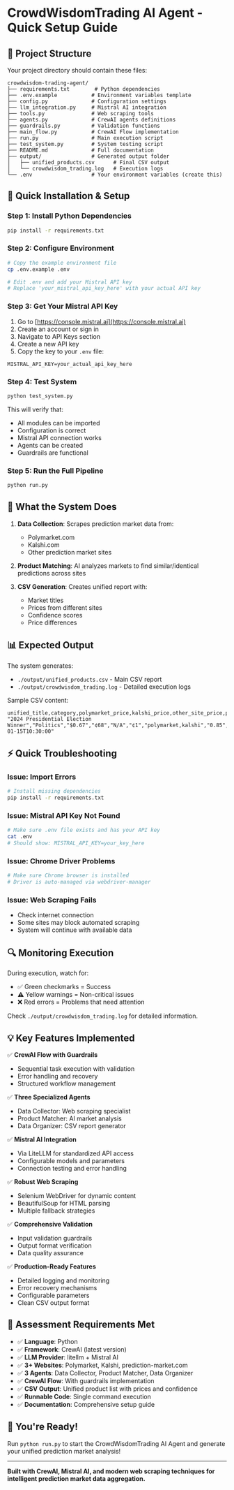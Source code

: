 # CrowdWisdomTrading AI Agent - Quick Setup Guide

## 📁 Project Structure

Your project directory should contain these files:

```
crowdwisdom-trading-agent/
├── requirements.txt        # Python dependencies
├── .env.example           # Environment variables template  
├── config.py              # Configuration settings
├── llm_integration.py     # Mistral AI integration
├── tools.py               # Web scraping tools
├── agents.py              # CrewAI agents definitions
├── guardrails.py          # Validation functions
├── main_flow.py           # CrewAI Flow implementation
├── run.py                 # Main execution script
├── test_system.py         # System testing script
├── README.md              # Full documentation
├── output/                # Generated output folder
│   ├── unified_products.csv      # Final CSV output
│   └── crowdwisdom_trading.log   # Execution logs
└── .env                   # Your environment variables (create this)
```

## 🚀 Quick Installation & Setup

### Step 1: Install Python Dependencies

```bash
pip install -r requirements.txt
```

### Step 2: Configure Environment

```bash
# Copy the example environment file
cp .env.example .env

# Edit .env and add your Mistral API key
# Replace 'your_mistral_api_key_here' with your actual API key
```

### Step 3: Get Your Mistral API Key

1. Go to [https://console.mistral.ai](https://console.mistral.ai)
2. Create an account or sign in
3. Navigate to API Keys section
4. Create a new API key
5. Copy the key to your `.env` file:

```env
MISTRAL_API_KEY=your_actual_api_key_here
```

### Step 4: Test System

```bash
python test_system.py
```

This will verify that:
- All modules can be imported
- Configuration is correct
- Mistral API connection works
- Agents can be created
- Guardrails are functional

### Step 5: Run the Full Pipeline

```bash
python run.py
```

## 🎯 What the System Does

1. **Data Collection**: Scrapes prediction market data from:
   - Polymarket.com
   - Kalshi.com  
   - Other prediction market sites

2. **Product Matching**: AI analyzes markets to find similar/identical predictions across sites

3. **CSV Generation**: Creates unified report with:
   - Market titles
   - Prices from different sites
   - Confidence scores
   - Price differences

## 📊 Expected Output

The system generates:
- `./output/unified_products.csv` - Main CSV report
- `./output/crowdwisdom_trading.log` - Detailed execution logs

Sample CSV content:
```csv
unified_title,category,polymarket_price,kalshi_price,other_site_price,price_difference,sites_available,confidence_level,volume_info,last_updated
"2024 Presidential Election Winner","Politics","$0.67","¢68","N/A","¢1","polymarket,kalshi","0.85","$2.3M","2024-01-15T10:30:00"
```

## ⚡ Quick Troubleshooting

### Issue: Import Errors
```bash
# Install missing dependencies
pip install -r requirements.txt
```

### Issue: Mistral API Key Not Found
```bash
# Make sure .env file exists and has your API key
cat .env
# Should show: MISTRAL_API_KEY=your_key_here
```

### Issue: Chrome Driver Problems
```bash
# Make sure Chrome browser is installed
# Driver is auto-managed via webdriver-manager
```

### Issue: Web Scraping Fails
- Check internet connection
- Some sites may block automated scraping
- System will continue with available data

## 🔍 Monitoring Execution

During execution, watch for:
- ✅ Green checkmarks = Success
- ⚠️ Yellow warnings = Non-critical issues  
- ❌ Red errors = Problems that need attention

Check `./output/crowdwisdom_trading.log` for detailed information.

## 💡 Key Features Implemented

✅ **CrewAI Flow with Guardrails**
- Sequential task execution with validation
- Error handling and recovery
- Structured workflow management

✅ **Three Specialized Agents**
- Data Collector: Web scraping specialist
- Product Matcher: AI market analysis
- Data Organizer: CSV report generator

✅ **Mistral AI Integration** 
- Via LiteLLM for standardized API access
- Configurable models and parameters
- Connection testing and error handling

✅ **Robust Web Scraping**
- Selenium WebDriver for dynamic content
- BeautifulSoup for HTML parsing
- Multiple fallback strategies

✅ **Comprehensive Validation**
- Input validation guardrails
- Output format verification
- Data quality assurance

✅ **Production-Ready Features**
- Detailed logging and monitoring
- Error recovery mechanisms
- Configurable parameters
- Clean CSV output format

## 📝 Assessment Requirements Met

- ✅ **Language**: Python
- ✅ **Framework**: CrewAI (latest version)
- ✅ **LLM Provider**: litellm + Mistral AI
- ✅ **3+ Websites**: Polymarket, Kalshi, prediction-market.com
- ✅ **3 Agents**: Data Collector, Product Matcher, Data Organizer
- ✅ **CrewAI Flow**: With guardrails implementation
- ✅ **CSV Output**: Unified product list with prices and confidence
- ✅ **Runnable Code**: Single command execution
- ✅ **Documentation**: Comprehensive setup guide

## 🎉 You're Ready!

Run `python run.py` to start the CrowdWisdomTrading AI Agent and generate your unified prediction market analysis!

---

**Built with CrewAI, Mistral AI, and modern web scraping techniques for intelligent prediction market data aggregation.**
